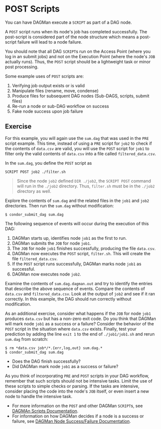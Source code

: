 # POST Scripts

You can have DAGMan execute a `SCRIPT` as part of a DAG node.

A `POST` script runs when its node's job has completed successfully. 
The post-script is considered part of the node structure which means a 
post-script failure will lead to a node failure.

You should note that all DAG `SCRIPT`s run on the Access Point
(where you log in an submit jobs) and not on the Execution Point 
(where the node's `JOB` actually runs).
Thus, the `POST` script should be a lightweight task or minor post processing. 

Some example uses of `POST` scripts are:

1. Verifying job output exists or is valid
2. Manipulate files (rename, move, condense)
3. Produce files for subsequent DAG nodes (Sub-DAGS, scripts, submit files)
4. Re-run a node or sub-DAG workflow on success
5. Fake node success upon job failure

## Exercise

For this example, you will again use the `sum.dag` that was used in the `PRE` script
example. This time, instead of using a `PRE` script for `job2` to check if the contents of
`data.csv` are valid, you will use the `POST` script for `job1` to filter only the valid contents
of `data.csv` into a file called `filtered_data.csv`. 

In the `sum.dag`, you define the `POST` script as

```
SCRIPT POST job2 ./filter.sh
```

> Since the node `job2` defined `DIR ./job2`, the `SCRIPT POST` command will run in
> the `./job2` directory. Thus, `filter.sh` must be in the `./job2` directory as well.

Explore the contents of `sum.dag` and the related files in the `job1` and `job2` directories.
Then run the `sum.dag` without modification:

```
$ condor_submit_dag sum.dag
```

The following sequence of events will occur during the execution of this DAG:

1. DAGMan starts up, identifies node `job1` as the first to run.
2. DAGMan submits the `JOB` for node `job1`.
3. The `JOB` for node `job1` finishes successfully, producing the file `data.csv`. 
4. DAGMan now executes the `POST` script, `filter.sh`. This will create the file `filtered_data.csv`.
5. If the `POST` script runs successfully, DAGMan marks node `job1` as successful.
6. DAGMan now executes node `job2`.

Examine the contents of `sum.dag.dagman.out` and try to identify the entries that describe 
the above sequence of events. Compare the contents of `data.csv` and `filtered_data.csv`.
Look at the output of `job2` and see if it ran correctly. In this example, the DAG should run correctly 
without modification. 

As an additional exercise, consider what happens if the `JOB` for node `job1` produces `data.csv` 
but has a non-zero exit code. Do you think that DAGMan will mark node `job1` as a success or a failure?
Consider the behavior of the `POST` script in the situation where `data.csv` exists. Finally, test your
prediction by adding the line `exit 1` to the end of `./job1/job1.sh` and rerun `sum.dag` from scratch:

```
$ rm *data.csv job*/*.{err,log,out} sum.dag.*
$ condor_submit_dag sum.dag
```

* Does the DAG finish successfully?
* Did DAGMan mark node `job1` as a success or failure?

As you think of incorporating `PRE` and `POST` scripts in your DAG workflow, remember that such
scripts should not be intensive tasks. Limit the use of these scripts to simple checks or parsing.
If the tasks are intensive, consider placing the code into the node's `JOB` itself, or even 
insert a new node to handle the intensive task.

* For more information on the `POST` and other DAGMan `SCRIPT`s, see 
  [DAGMAn Scripts Documentation](https://htcondor.readthedocs.io/en/latest/automated-workflows/dagman-scripts.html).
* For information on how DAGMan decides if a node is a success or failure, see 
  [DAGMan Node Success/Failure Documentation](https://htcondor.readthedocs.io/en/latest/automated-workflows/node-pass-or-fail.html).
